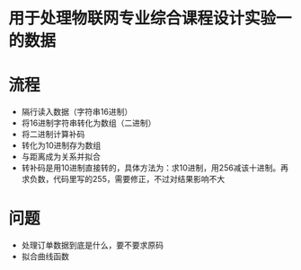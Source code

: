 # 用于处理物联网专业综合课程设计实验一的数据
# 流程
- 隔行读入数据（字符串16进制）
- 将16进制字符串转化为数组（二进制）
- 将二进制计算补码
- 转化为10进制存为数组
- 与距离成为关系并拟合
- 转补码是用10进制直接转的，具体方法为：求10进制，用256减该十进制。再求负数，代码里写的255，需要修正，不过对结果影响不大

# 问题
- 处理订单数据到底是什么，要不要求原码
- 拟合曲线函数
